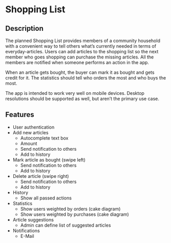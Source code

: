 Shopping List
===================================

## Description
The planned Shopping List provides members of a community household with a convenient way to tell others what’s currently needed in terms of everyday-articles. Users can add articles to the shopping list so the next member who goes shopping can purchase the missing articles. All the members are notified when someone performs an action in the app.

When an article gets bought, the buyer can mark it as bought and gets credit for it. The statistics should tell who orders the most and who buys the most.

The app is intended to work very well on mobile devices. Desktop resolutions should be supported as well, but aren’t the primary use case.

## Features
<ul>
  <li>User authentication</li>
  <li>Add new articles
    <ul>
      <li>Autocomplete text box</li>
      <li>Amount</li>
      <li>Send notification to others</li>
      <li>Add to history</li>
    </ul>
  </li>
  <li>Mark article as bought (swipe left)
    <ul>
      <li>Send notification to others</li>
      <li>Add to history</li>
    </ul>
  </li>
  <li>Delete article (swipe right)
    <ul>
      <li>Send notification to others</li>
      <li>Add to history</li>
    </ul>
  </li>
  <li>History
    <ul>
      <li>Show all passed actions</li>
    </ul>
  </li>
  <li>Statistics
    <ul>
      <li>Show users weighted by orders (cake diagram)</li>
      <li>Show users weighted by purchases (cake diagram)</li>
    </ul>
  </li>
  <li>Article suggestions
    <ul>
      <li>Admin can define list of suggested articles</li>
    </ul>
  </li>
  <li>Notifications
    <ul>
      <li>E-Mail</li>
    </ul>
  </li>
</ul>
